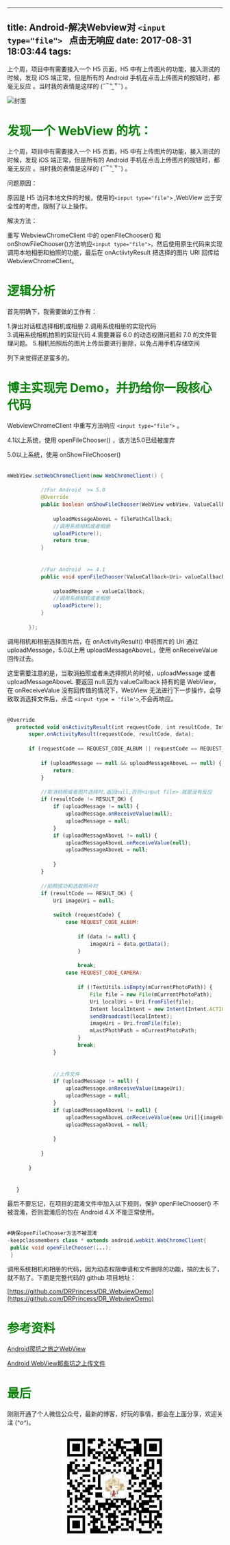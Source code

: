 
---
title: Android-解决Webview对 `<input type="file"> ` 点击无响应
date: 2017-08-31 18:03:44
tags:
---

上个周，项目中有需要接入一个 H5 页面，H5 中有上传图片的功能，接入测试的时候，发现 iOS 端正常，但是所有的 Android 手机在点击上传图片的按钮时，都毫无反应 。当时我的表情是这样的 (˶‾᷄ ⁻̫ ‾᷅˵) 。  

<!-- more -->

![封面](http://upload-images.jianshu.io/upload_images/4373698-06589b73d2df6c80.jpg?imageMogr2/auto-orient/strip%7CimageView2/2/w/1240)



# <font color="#008000">发现一个 WebView 的坑：</font>

上个周，项目中有需要接入一个 H5 页面，H5 中有上传图片的功能，接入测试的时候，发现 iOS 端正常，但是所有的 Android 手机在点击上传图片的按钮时，都毫无反应 。当时我的表情是这样的 (˶‾᷄ ⁻̫ ‾᷅˵) 。




问题原因：

原因是 H5 访问本地文件的时候，使用的`<input type="file">` ,WebView 出于安全性的考虑，限制了以上操作。

解决方法：

重写 WebviewChromeClient 中的 openFileChooser() 和 onShowFileChooser()方法响应`<input type="file">`，然后使用原生代码来实现调用本地相册和拍照的功能，最后在 onActiivtyResult 把选择的图片 URI 回传给 WebviewChromeClient。

# <font color="#008000">逻辑分析</font>

首先明确下，我需要做的工作有：

1.弹出对话框选择相机或相册
2.调用系统相册的实现代码  
3.调用系统相机拍照的实现代码
4.需要兼容 6.0 的动态权限问题和 7.0 的文件管理问题。
5.相机拍照后的图片上传后要进行删除，以免占用手机存储空间

列下来觉得还是蛮多的。

# <font color="#008000">博主实现完 Demo，并扔给你一段核心代码</font>

 WebviewChromeClient 中重写方法响应 `<input type="file">` 。

 4.1以上系统，使用 openFileChooser() ，该方法5.0已经被废弃

 5.0以上系统，使用 onShowFileChooser()

 ```java

 mWebView.setWebChromeClient(new WebChromeClient() {

            //For Android  >= 5.0
            @Override
            public boolean onShowFileChooser(WebView webView, ValueCallback<Uri[]> filePathCallback, FileChooserParams fileChooserParams) {

                uploadMessageAboveL = filePathCallback;
                //调用系统相机或者相册
                uploadPicture();
                return true;
            }


            //For Android  >= 4.1
            public void openFileChooser(ValueCallback<Uri> valueCallback, String acceptType, String capture)

                uploadMessage = valueCallback;
                //调用系统相机或者相册
                uploadPicture();
            }

        });

 ```

 调用相机和相册选择图片后，在 onActivityResult() 中将图片的 Uri 通过 uploadMessage，5.0以上用 uploadMessageAboveL，使用 onReceiveValue 回传过去。

 这里需要注意的是，当取消拍照或者未选择照片的时候，uploadMessage 或者 uploadMessageAboveL 要返回 null.因为 valueCallback 持有的是 WebView，在 onReceiveValue 没有回传值的情况下，WebView 无法进行下一步操作，会导致取消选择文件后，点击 `<input type = 'file'>`,不会再响应。


 ```JavaScript

 @Override
    protected void onActivityResult(int requestCode, int resultCode, Intent data) {
        super.onActivityResult(requestCode, resultCode, data);

        if (requestCode == REQUEST_CODE_ALBUM || requestCode == REQUEST_CODE_CAMERA) {

            if (uploadMessage == null && uploadMessageAboveL == null) {
                return;
            }

            //取消拍照或者图片选择时,返回null,否则<input file> 就是没有反应
            if (resultCode != RESULT_OK) {
                if (uploadMessage != null) {
                    uploadMessage.onReceiveValue(null);
                    uploadMessage = null;
                }
                if (uploadMessageAboveL != null) {
                    uploadMessageAboveL.onReceiveValue(null);
                    uploadMessageAboveL = null;

                }
            }

            //拍照成功和选取照片时
            if (resultCode == RESULT_OK) {
                Uri imageUri = null;

                switch (requestCode) {
                    case REQUEST_CODE_ALBUM:

                        if (data != null) {
                            imageUri = data.getData();
                        }

                        break;
                    case REQUEST_CODE_CAMERA:

                        if (!TextUtils.isEmpty(mCurrentPhotoPath)) {
                            File file = new File(mCurrentPhotoPath);
                            Uri localUri = Uri.fromFile(file);
                            Intent localIntent = new Intent(Intent.ACTION_MEDIA_SCANNER_SCAN_FILE, localUri);
                            sendBroadcast(localIntent);
                            imageUri = Uri.fromFile(file);
                            mLastPhothPath = mCurrentPhotoPath;
                        }
                        break;
                }


                //上传文件
                if (uploadMessage != null) {
                    uploadMessage.onReceiveValue(imageUri);
                    uploadMessage = null;
                }
                if (uploadMessageAboveL != null) {
                    uploadMessageAboveL.onReceiveValue(new Uri[]{imageUri});
                    uploadMessageAboveL = null;

                }

            }

        }


    }

 ```

最后不要忘记，在项目的混淆文件中加入以下规则，保护 openFileChooser() 不被混淆，否则混淆后的包在 Android 4.X 不能正常使用。

```java

#确保openFileChooser方法不被混淆
-keepclassmembers class * extends android.webkit.WebChromeClient{
 public void openFileChooser(...);
 }

 ```

调用系统相机和相册的代码，因为动态权限申请和文件删除的功能，搞的太长了，就不贴了。下面是完整代码的 github 项目地址：

[https://github.com/DRPrincess/DR_WebviewDemo](https://github.com/DRPrincess/DR_WebviewDemo)



# <font color="#008000"> 参考资料 </font>

[Android爬坑之旅之WebView](http://www.jianshu.com/p/3ad7c39858ec)

[Android WebView那些坑之上传文件](http://www.jianshu.com/p/48e688ce801f)

# <font color= "#008000"> 最后 </font>

刚刚开通了个人微信公众号，最新的博客，好玩的事情，都会在上面分享，欢迎关注 (*^o^*)。

<div  align="center">    

![微信公众号](http://raw.githubusercontent.com/DRPrincess/BlogImages/master/qiniu/836a36d6a91d859428783f8ea2ce85d7.png)

</div>
